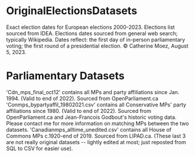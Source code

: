 # OriginalElectionsDatasets
Exact election dates for European elections 2000-2023.
Elections list sourced from IDEA. Elections dates sourced from general web search; typically Wikipedia. Dates reflect: the first day of in-person parliamentary voting; the first round of a presidential election.
© Catherine Moez, August 5, 2023.

# Parliamentary Datasets
'Cdn_mps_final_oct12' contains all MPs and party affiliations since Jan. 1994. (Valid to end of 2022). Sourced from OpenParliament.ca
'Conmps_bypartyaffil_19802021.csv' contains all Conservative MPs' party affiliations since 1980. (Valid to end of 2022). Sourced from OpenParliament.ca and Jean-Francois Godbout's historic voting data. Please contact me for more information on matching MPs between the two datasets.
'Canadianmps_alltime_unedited.csv' contains all House of Commons MPs c.1920-end of 2019. Sourced from LIPAD.ca.
(These last 3 are not really original datasets -- lightly edited at most; just reposted from SQL to CSV for easier use).
